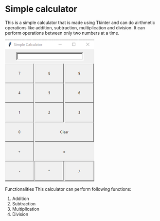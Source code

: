 # Simple calculator
This is a simple calculator that is made using Tkinter and can do airthmetic operations like addition, subtraction, multiplication and division. 
It can perform operations between only two numbers at a time.


![Tkinter](calculator.png)

Functionalities
This calculator can perform following functions:
1. Addition
2. Subtraction
3. Multiplication
4. Division
